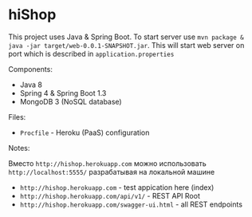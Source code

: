 # hiShop

This project uses Java & Spring Boot.
To start server use `mvn package & java -jar target/web-0.0.1-SNAPSHOT.jar`. 
This will start web server on port which is described in `application.properties`

Components:
 - Java 8
 - Spring 4 & Spring Boot 1.3
 - MongoDB 3 (NoSQL database)

Files:

 - `Procfile` - Heroku (PaaS) configuration 

Notes:

Вместо `http://hishop.herokuapp.com` можно использовать `http://localhost:5555/` разрабатывая на локальной машине

 - `http://hishop.herokuapp.com` - test appication here (index)
 - `http://hishop.herokuapp.com/api/v1/` - REST API Root
 - `http://hishop.herokuapp.com/swagger-ui.html` - all REST endpoints
